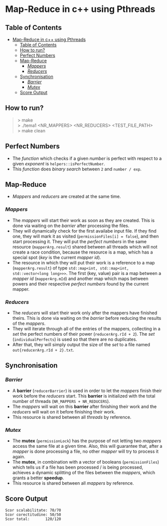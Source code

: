 # Map-Reduce in c++ using Pthreads

## Table of Contents

- [Map-Reduce in c++ using Pthreads](#map-reduce-in-c-using-pthreads)
  - [Table of Contents](#table-of-contents)
  - [How to run?](#how-to-run)
  - [Perfect Numbers](#perfect-numbers)
  - [Map-Reduce](#map-reduce)
    - [*Mappers*](#mappers)
    - [*Reducers*](#reducers)
  - [Synchronisation](#synchronisation)
    - [*Barrier*](#barrier)
    - [*Mutex*](#mutex)
  - [Score Output](#score-output)

## How to run?

> \> make \
> \> ./tema1 <NR_MAPPERS> <NR_REDUCERS> <TEST_FILE_PATH> \
> \> make clean

## Perfect Numbers

- The *function* which checks if a given *number* is perfect with respect to a
given *exponent* is `helpers::isPerfectNumber`.
- This *function* does *binary search* between `2` and `number / exp`.

## Map-Reduce

- *Mappers* and *reducers* are created at the same time.

### *Mappers*

- The *mappers* will start their work as soon as they are created. This is done
via waiting on the *barrier* after processing the files.
- They will dynamically check for the first availabe input file. If they find one,
they will mark it as visited (`permissionFiles[i] = false`), and then start
processing it. They will put the *perfect numbers* in the same resource
(`mapperArg.result`) shared between all threads which will not create a
race condition, because the resource is a map, which has a special spot
(*key* is the current *mapper id*).
- The resource in which they will put their work is a reference to a map
(`mapperArg.result`) of type `std::map<int, std::map<int, std::vector<long long>>>`.
The first (key, value) pair is a map between a *mapper id* (`mapperArg.mId`) and another
map which maps between powers and their respective *perfect numbers* found by
the current mapper.

### *Reducers*

- The *reducers* will start their work only after the mappers have finished theirs.
This is done via waiting on the *barrier* before reducing the results of the *mappers*.
- They will iterate through all of the entries of the mappers, collecting in a *set*
the perfect numbers of their power (`reducerArg.rId + 2`). The *set* (`individualPerfects`)
is used so that there are no duplicates.
- After that, they will simply output the size of the *set* to a file named
`out{reducerArg.rId + 2}.txt`.

## Synchronisation

### *Barrier*

- A **barrier** (`reducerBarrier`) is used in order to let the *mappers* finish their
work before the *reducers* start. This **barrier** is initialized with the total number
of threads (`NR_MAPPERS + NR_REDUCERS`).
- The *mappers* will wait on this **barrier** after finishing their work and the *reducers*
 will wait on it before finishing their work.
- This resource is shared between all *threads* by reference.

### *Mutex*

- The **mutex** (`permissionLock`) has the purpose of not letting two *mappers* access
the same file at a given time. Also, this will guarantee that, after a *mapper* is done
processing a file, no other *mapper* will try to process it again.
- The **mutex**, in combination with a vector of booleans (`permissionFiles`) which tells us if
a file has been processed / is being processed, achieves a dynamic splitting of the files
between the *mappers*, which grants a better **speedup**.
- This resource is shared between all *mappers* by reference.

## Score Output

`Scor scalabilitate: 70/70` \
`Scor corectitudine: 50/50` \
`Scor total:       120/120`
